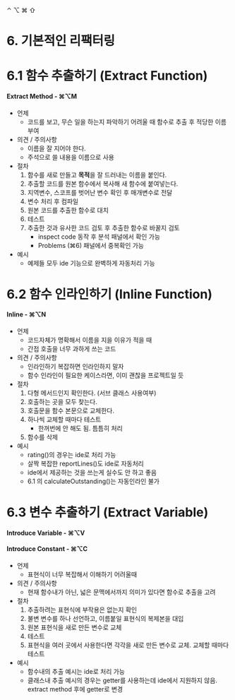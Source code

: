 ⌃ ⌥ ⌘ ⇧

# 6. 기본적인 리팩터링

# 6.1 함수 추출하기 (Extract Function)

#### Extract Method - ⌘⌥M

- 언제
  - 코드를 보고, 무슨 일을 하는지 파악하기 어려울 때 함수로 추출 후 적당한 이름 부여
- 의견 / 주의사항
  - 이름을 잘 지어야 한다.
  - 주석으로 쓸 내용을 이름으로 사용
- 절차
  1. 함수를 새로 만들고 **목적**을 잘 드러내는 이름을 붙인다.
  2. 추출할 코드를 원본 함수에서 복사해 새 함수에 붙여넣는다.
  3. 지역변수, 스코프를 벗어난 변수 확인 후 매개변수로 전달
  4. 변수 처리 후 컴파일
  5. 원본 코드를 추출한 함수로 대치
  6. 테스트
  7. 추출한 것과 유사한 코드 검토 후 추출한 함수로 바꿀지 검토
     - inspect code 동작 후 분석 패널에서 확인 가능
     - Problems (⌘6) 패널에서 중복확인 가능
- 예시
  - 예제들 모두 ide 기능으로 완벽하게 자동처리 가능

# 6.2 함수 인라인하기 (Inline Function)

#### Inline - ⌘⌥N

- 언제
  - 코드자체가 명확해서 이름을 지을 이유가 적을 때
  - 간접 호출을 너무 과하게 쓰는 코드
- 의견 / 주의사항
  - 인라인하기 복잡하면 인라인하지 말자
  - 함수 인라인이 필요한 케이스라면, 이미 괜찮을 프로젝트일 듯
- 절차
  1. 다형 메서드인지 확인한다. (서브 클래스 사용여부)
  2. 호출하는 곳을 모두 찾는다.
  3. 호출문을 함수 본문으로 교체한다.
  4. 하나씩 교체할 때마다 테스트
     - 한꺼번에 안 해도 됨. 틈틈히 처리
  5. 함수를 삭제
- 예시
  - rating()의 경우는 ide로 처리 가능
  - 살짝 복잡한 reportLines()도 ide로 자동처리
  - ide에서 제공하는 것을 쓰는게 실수도 안 하고 좋음
  - 6.1 의 calculateOutstanding()는 자동인라인 불가

# 6.3 변수 추출하기 (Extract Variable)

#### Introduce Variable - ⌘⌥V

#### Introduce Constant - ⌘⌥C

- 언제
  - 표현식이 너무 복잡해서 이해하기 어려울때
- 의견 / 주의사항
  - 현재 함수내가 아닌, 넓은 문맥에서까지 의미가 있다면 함수로 추출을 고려
- 절차
  1. 추출하려는 표현식에 부작용은 없는지 확인
  2. 불변 변수를 하나 선언하고, 이름붙일 표현식의 복제본을 대입
  3. 원본 표현식을 새로 만든 변수로 교체
  4. 테스트
  5. 표현식을 여러 곳에서 사용한다면 각각을 새로 만든 변수로 교체. 교체할 때마다 테스트
- 예시
  - 함수내의 추출 예시는 ide로 처리 가능
  - 클래스내 추출 예시의 경우는 getter를 사용하는데 ide에서 지원하지 않음. extract method 후에 getter로 변경
